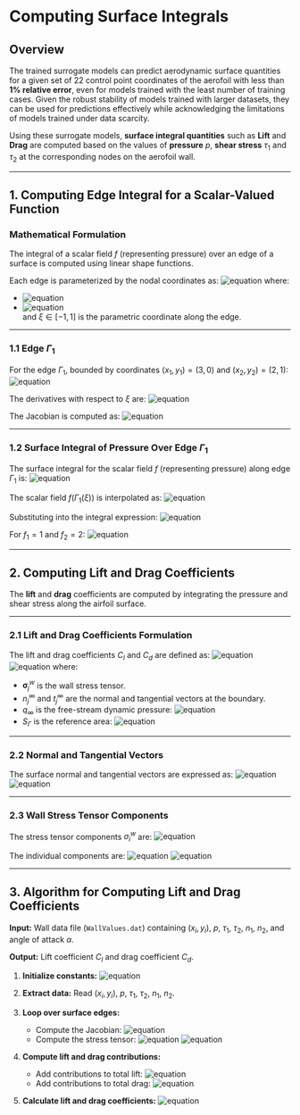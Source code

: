 # **Computing Surface Integrals**

## **Overview**
The trained surrogate models can predict aerodynamic surface quantities for a given set of 22 control point coordinates of the aerofoil with less than **1% relative error**, even for models trained with the least number of training cases. Given the robust stability of models trained with larger datasets, they can be used for predictions effectively while acknowledging the limitations of models trained under data scarcity.

Using these surrogate models, **surface integral quantities** such as **Lift** and **Drag** are computed based on the values of **pressure** $p$, **shear stress** $\tau_1$ and $\tau_2$ at the corresponding nodes on the aerofoil wall.



---


## **1. Computing Edge Integral for a Scalar-Valued Function**

### **Mathematical Formulation**
The integral of a scalar field $f$ (representing pressure) over an edge of a surface is computed using linear shape functions.

Each edge is parameterized by the nodal coordinates as:
![equation](https://latex.codecogs.com/svg.image?\color{White}\Gamma(\xi)=\begin{bmatrix}x\\y\end{bmatrix}=N_1(\xi)\begin{bmatrix}x_1\\y_1\end{bmatrix}+N_2(\xi)\begin{bmatrix}x_2\\y_2\end{bmatrix})
where:
- ![equation](https://latex.codecogs.com/svg.image?\color{White}N_1(\xi)=\frac{1-\xi}{2})  
- ![equation](https://latex.codecogs.com/svg.image?\color{White}N_2(\xi)=\frac{1+\xi}{2})  
and $\xi \in [-1, 1]$ is the parametric coordinate along the edge.

---

### **1.1 Edge $\Gamma_1$**
For the edge $\Gamma_1$, bounded by coordinates $(x_1, y_1) = (3, 0)$ and $(x_2, y_2) = (2, 1)$:
![equation](https://latex.codecogs.com/svg.image?\color{White}\Gamma_1(\xi)=N_1(\xi)\begin{bmatrix}3\\0\end{bmatrix}+N_2(\xi)\begin{bmatrix}2\\1\end{bmatrix}=\begin{bmatrix}\frac{5-\xi}{2}\\\frac{1+\xi}{2}\end{bmatrix})

The derivatives with respect to $\xi$ are:
![equation](https://latex.codecogs.com/svg.image?\color{White}\frac{dx}{d\xi}=-\frac{1}{2},\quad\frac{dy}{d\xi}=\frac{1}{2})

The Jacobian is computed as:
![equation](https://latex.codecogs.com/svg.image?\color{White}\left\|\Gamma_1'(\xi)\right\|=\sqrt{\left(\frac{dx}{d\xi}\right)^2+\left(\frac{dy}{d\xi}\right)^2}=\frac{\sqrt{2}}{2})

---

### **1.2 Surface Integral of Pressure Over Edge $\Gamma_1$**
The surface integral for the scalar field $f$ (representing pressure) along edge $\Gamma_1$ is:
![equation](https://latex.codecogs.com/svg.image?\color{White}I_1=\int_{\Gamma_1}f(x,y)\,ds=\int_{-1}^{1}f(\Gamma_1(\xi))\left\|\Gamma_1'(\xi)\right\|d\xi)

The scalar field $f(\Gamma_1(\xi))$ is interpolated as:
![equation](https://latex.codecogs.com/svg.image?\color{White}f(\Gamma_1(\xi))=f_1N_1(\xi)+f_2N_2(\xi))

Substituting into the integral expression:
![equation](https://latex.codecogs.com/svg.image?\color{White}I_1=\int_{-1}^{1}\left(f_1\frac{1-\xi}{2}+f_2\frac{1+\xi}{2}\right)\cdot\frac{\sqrt{2}}{2}d\xi)

For $f_1 = 1$ and $f_2 = 2$:
![equation](https://latex.codecogs.com/svg.image?\color{White}I_1=\frac{3\sqrt{2}}{2})

---

## **2. Computing Lift and Drag Coefficients**

The **lift** and **drag** coefficients are computed by integrating the pressure and shear stress along the airfoil surface.

---

### **2.1 Lift and Drag Coefficients Formulation**
The lift and drag coefficients $C_l$ and $C_d$ are defined as:
![equation](https://latex.codecogs.com/svg.image?\color{White}C_l=\dfrac{1}{q_{\infty}S_{\Gamma}}\int_{\Gamma}\bm{\sigma}_j^wn_j^{\infty}d\bm{x})
![equation](https://latex.codecogs.com/svg.image?\color{White}C_d=\dfrac{1}{q_{\infty}S_{\Gamma}}\int_{\Gamma}\bm{\sigma}_j^wt_j^{\infty}d\bm{x})
where:
- $\bm{\sigma}_j^w$ is the wall stress tensor.
- $n_j^{\infty}$ and $t_j^{\infty}$ are the normal and tangential vectors at the boundary.
- $q_{\infty}$ is the free-stream dynamic pressure:
  ![equation](https://latex.codecogs.com/svg.image?\color{White}q_{\infty}=\frac{1}{2}\rho_{\infty}u_{\infty}^2)
- $S_{\Gamma}$ is the reference area:
  ![equation](https://latex.codecogs.com/svg.image?\color{White}S_{\Gamma}=L_{ref})

---

### **2.2 Normal and Tangential Vectors**
The surface normal and tangential vectors are expressed as:
![equation](https://latex.codecogs.com/svg.image?\color{White}n_j^{\infty}=\begin{bmatrix}-\sin(\alpha)\\\cos(\alpha)\end{bmatrix})
![equation](https://latex.codecogs.com/svg.image?\color{White}t_j^{\infty}=\begin{bmatrix}\cos(\alpha)\\\sin(\alpha)\end{bmatrix})

---

### **2.3 Wall Stress Tensor Components**
The stress tensor components $\sigma_i^w$ are:
![equation](https://latex.codecogs.com/svg.image?\color{White}\sigma_i^w=-p\delta_{ij}+\tau_{ij})

The individual components are:
![equation](https://latex.codecogs.com/svg.image?\color{White}\sigma_1^w=-pn_1+\tau_{11}n_1+\tau_{12}n_2)
![equation](https://latex.codecogs.com/svg.image?\color{White}\sigma_2^w=-pn_2+\tau_{12}n_1+\tau_{22}n_2)

---

## **3. Algorithm for Computing Lift and Drag Coefficients**

**Input:** Wall data file (`WallValues.dat`) containing $(x_i, y_i)$, $p$, $\tau_1$, $\tau_2$, $n_1$, $n_2$, and angle of attack $\alpha$.

**Output:** Lift coefficient $C_l$ and drag coefficient $C_d$.

1. **Initialize constants:**
   ![equation](https://latex.codecogs.com/svg.image?\color{White}u_{\infty}=1,\quad\rho_{\infty}=1,\quad{q}_{\infty}=0.5,\quad{S}_{\Gamma}=1)
   
2. **Extract data:** Read $(x_i, y_i)$, $p$, $\tau_1$, $\tau_2$, $n_1$, $n_2$.

3. **Loop over surface edges:**
   - Compute the Jacobian:
     ![equation](https://latex.codecogs.com/svg.image?\color{White}J=\frac{1}{2}\sqrt{(x_{i+1}-x_i)^2+(y_{i+1}-y_i)^2})
   - Compute the stress tensor:
     ![equation](https://latex.codecogs.com/svg.image?\color{White}\sigma_{1j}^w=-\frac{p_i+p_{i+1}}{2}n_1+\frac{\tau_{1_i}+\tau_{1_{i+1}}}{2})
     ![equation](https://latex.codecogs.com/svg.image?\color{White}\sigma_{2j}^w=-\frac{p_i+p_{i+1}}{2}n_2+\frac{\tau_{2_i}+\tau_{2_{i+1}}}{2})

4. **Compute lift and drag contributions:**
   - Add contributions to total lift:
     ![equation](https://latex.codecogs.com/svg.image?\color{White}\text{integral\_lift}+=\left(\sigma_{1j}^wn_1+\sigma_{2j}^wn_2\right)J)
   - Add contributions to total drag:
     ![equation](https://latex.codecogs.com/svg.image?\color{White}\text{integral\_drag}+=\left(\sigma_{1j}^wt_1+\sigma_{2j}^wt_2\right)J)

5. **Calculate lift and drag coefficients:**
   ![equation](https://latex.codecogs.com/svg.image?\color{White}C_l=\frac{\text{integral\_lift}}{q_{\infty}S_{\Gamma}},\quad{C_d}=\frac{\text{integral\_drag}}{q_{\infty}S_{\Gamma}})
